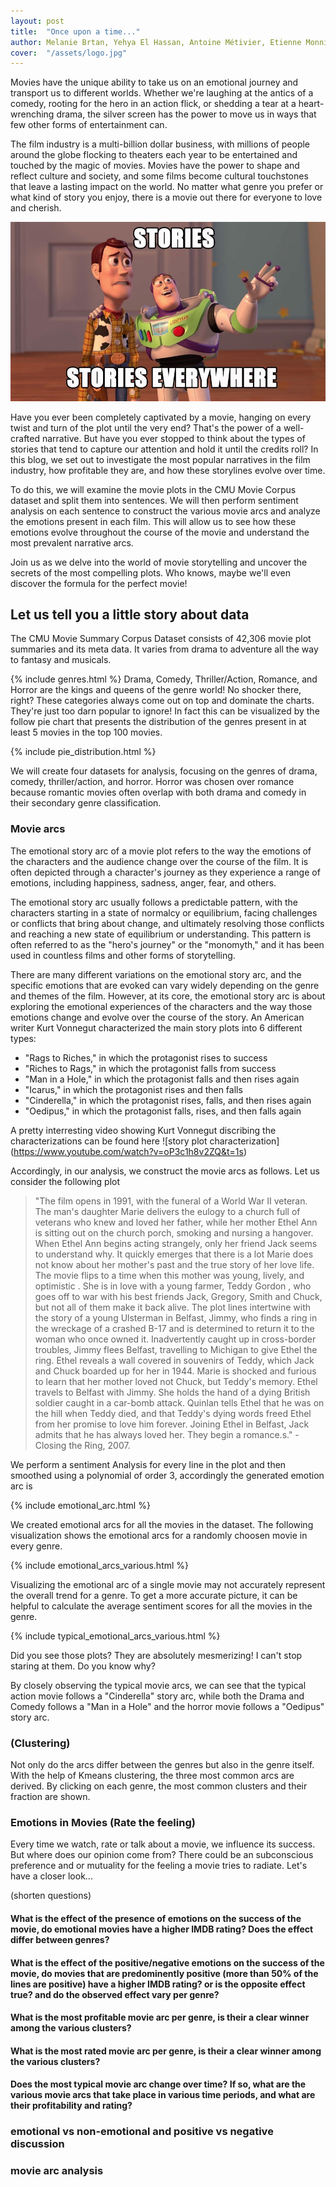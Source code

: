 ```yaml
---
layout: post
title:  "Once upon a time..."
author: Melanie Brtan, Yehya El Hassan, Antoine Métivier, Etienne Monnin
cover:  "/assets/logo.jpg"
---
```


Movies have the unique ability to take us on an emotional journey and transport us to different worlds. Whether we're laughing at the antics of a comedy, rooting for the hero in an action flick, or shedding a tear at a heart-wrenching drama, the silver screen has the power to move us in ways that few other forms of entertainment can. 

The film industry is a multi-billion dollar business, with millions of people around the globe flocking to theaters each year to be entertained and touched by the magic of movies. Movies have the power to shape and reflect culture and society, and some films become cultural touchstones that leave a lasting impact on the world. No matter what genre you prefer or what kind of story you enjoy, there is a movie out there for everyone to love and cherish.

![storry telling image](/assets/story_telling.jpeg)

Have you ever been completely captivated by a movie, hanging on every twist and turn of the plot until the very end? That's the power of a well-crafted narrative. But have you ever stopped to think about the types of stories that tend to capture our attention and hold it until the credits roll? In this blog, we set out to investigate the most popular narratives in the film industry, how profitable they are, and how these storylines evolve over time.

To do this, we will examine the movie plots in the CMU Movie Corpus dataset and split them into sentences. We will then perform sentiment analysis on each sentence to construct the various movie arcs and analyze the emotions present in each film. This will allow us to see how these emotions evolve throughout the course of the movie and understand the most prevalent narrative arcs.

Join us as we delve into the world of movie storytelling and uncover the secrets of the most compelling plots. Who knows, maybe we'll even discover the formula for the perfect movie!

## Let us tell you a little story about data

The CMU Movie Summary Corpus Dataset consists of 42,306 movie plot summaries and its meta data. It varies from drama to adventure all the way to fantasy and musicals. 

{% include genres.html %}
Drama, Comedy, Thriller/Action, Romance, and Horror are the kings and queens of the genre world! No shocker there, right? These categories always come out on top and dominate the charts. They're just too darn popular to ignore! In fact this can be visualized by the follow pie chart that presents the distribution of the genres present in at least 5 movies in the top 100 movies. 

{% include pie_distribution.html %}

We will create four datasets for analysis, focusing on the genres of drama, comedy, thriller/action, and horror. Horror was chosen over romance because romantic movies often overlap with both drama and comedy in their secondary genre classification.

### Movie arcs
The emotional story arc of a movie plot refers to the way the emotions of the characters and the audience change over the course of the film. It is often depicted through a character's journey as they experience a range of emotions, including happiness, sadness, anger, fear, and others.

The emotional story arc usually follows a predictable pattern, with the characters starting in a state of normalcy or equilibrium, facing challenges or conflicts that bring about change, and ultimately resolving those conflicts and reaching a new state of equilibrium or understanding. This pattern is often referred to as the "hero's journey" or the "monomyth," and it has been used in countless films and other forms of storytelling.

There are many different variations on the emotional story arc, and the specific emotions that are evoked can vary widely depending on the genre and themes of the film. However, at its core, the emotional story arc is about exploring the emotional experiences of the characters and the way those emotions change and evolve over the course of the story. An American writer Kurt Vonnegut characterized the main story plots into 6 different types: 

 * "Rags to Riches," in which the protagonist rises to success 
 * "Riches to Rags," in which the protagonist falls from success
 * "Man in a Hole," in which the protagonist falls and then rises again 
 * "Icarus," in which the protagonist rises and then falls
 * "Cinderella," in which the protagonist rises, falls, and then rises again
 * "Oedipus," in which the protagonist falls, rises, and then falls again

A pretty interresting video showing Kurt Vonnegut discribing the characterizations can be found here ![story plot characterization] (https://www.youtube.com/watch?v=oP3c1h8v2ZQ&t=1s)

Accordingly, in our analysis, we construct the movie arcs as follows. Let us consider the following plot 

>"The film opens in 1991, with the funeral of a World War II veteran. The man's daughter Marie  delivers the eulogy to a church full of veterans who knew and loved her father, while her mother Ethel Ann  is sitting out on the church porch, smoking and nursing a hangover. When Ethel Ann begins acting strangely, only her friend Jack  seems to understand why. It quickly emerges that there is a lot Marie does not know about her mother's past and the true story of her love life. The movie flips to a time when this mother was young, lively, and optimistic . She is in love with a young farmer, Teddy Gordon , who goes off to war with his best friends Jack, Gregory, Smith  and Chuck, but not all of them make it back alive. The plot lines intertwine with the story of a young Ulsterman in Belfast, Jimmy, who finds a ring in the wreckage of a crashed B-17 and is determined to return it to the woman who once owned it. Inadvertently caught up in cross-border troubles, Jimmy flees Belfast, travelling to Michigan to give Ethel the ring. Ethel reveals a wall covered in souvenirs of Teddy, which Jack and Chuck boarded up for her in 1944. Marie is shocked and furious to learn that her mother loved not Chuck, but Teddy's memory. Ethel travels to Belfast with Jimmy. She holds the hand of a dying British soldier caught in a car-bomb attack. Quinlan  tells Ethel that he was on the hill when Teddy died, and that Teddy's dying words freed Ethel from her promise to love him forever. Joining Ethel in Belfast, Jack admits that he has always loved her. They begin a romance.s." - Closing the Ring, 2007.

We perform a sentiment Analysis for every line in the plot and then smoothed using a polynomial of order 3, accordingly the generated emotion arc is

{% include emotional_arc.html %}

We created emotional arcs for all the movies in the dataset. The following visualization shows the emotional arcs for a randomly choosen movie in every genre.

{% include emotional_arcs_various.html %}

Visualizing the emotional arc of a single movie may not accurately represent the overall trend for a genre. To get a more accurate picture, it can be helpful to calculate the average sentiment scores for all the movies in the genre.

{% include typical_emotional_arcs_various.html %}

Did you see those plots? They are absolutely mesmerizing! I can't stop staring at them. Do you know why? 

By closely observing the typical movie arcs, we can see that the typical action movie follows a "Cinderella" story arc, while both the Drama and Comedy follows a "Man in a Hole" and the horror movie follows a "Oedipus" story arc.

### (Clustering)
Not only do the arcs differ between the genres but also in the genre itself. With the help of Kmeans clustering, the three most common arcs are derived. By clicking on each genre, the most common clusters and their fraction are shown.



### Emotions in Movies (Rate the feeling)
Every time we watch, rate or talk about a movie, we influence its success. But where does our opinion come from? There could be an subconscious preference and or mutuality for the feeling a movie tries to radiate. Let's have a closer look...

(shorten questions)
#### What is the effect of the presence of emotions on the success of the movie, do emotional movies have a higher IMDB rating? Does the effect differ between genres?

#### What is the effect of the positive/negative emotions on the success of the movie, do movies that are predominently positive (more than 50% of the lines are positive) have a higher IMDB rating? or is the opposite effect true? and do the observed effect vary per genre?




#### What is the most profitable movie arc per genre, is their a clear winner among the various clusters?



#### What is the most rated movie arc per genre, is their a clear winner among the various clusters?



#### Does the most typical movie arc change over time? If so, what are the various movie arcs that take place in various time periods, and what are their profitability and rating?


### emotional vs non-emotional and positive vs negative discussion

### movie arc analysis

